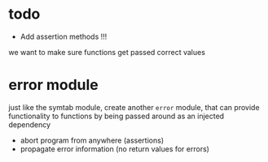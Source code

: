 # todo

- Add assertion methods !!!

we want to make sure functions get passed correct values

# error module

just like the symtab module, create another `error` module,
that can provide functionality to functions by being passed
around as an injected dependency

- abort program from anywhere (assertions)
- propagate error information (no return values for errors)
